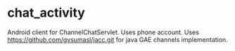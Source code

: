 chat_activity
=============

Android client for ChannelChatServlet. Uses phone account. Uses https://github.com/gvsumasl/jacc.git for java GAE channels implementation.
